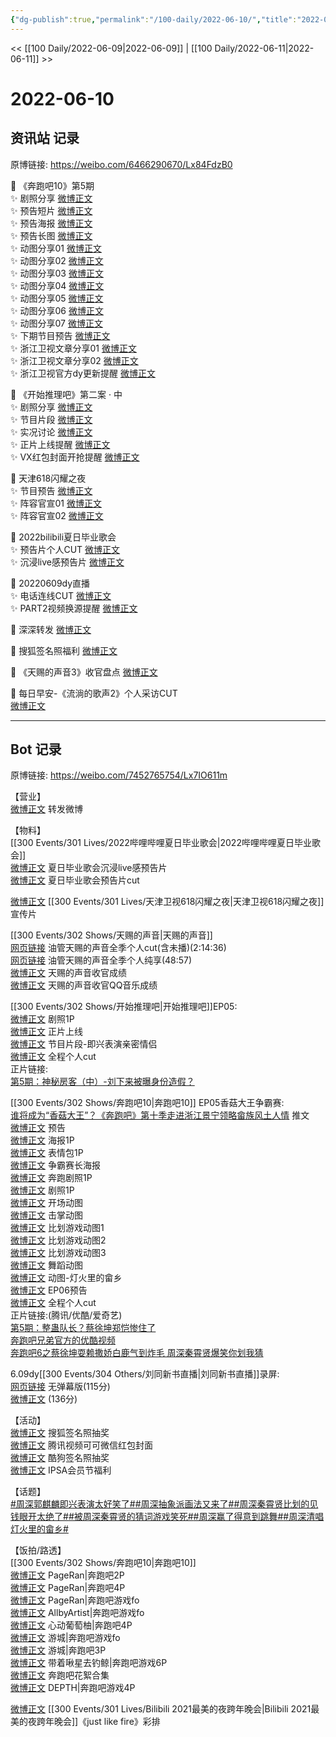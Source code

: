 ```yaml
---
{"dg-publish":true,"permalink":"/100-daily/2022-06-10/","title":"2022-06-10"}
---
```



<< [[100 Daily/2022-06-09\|2022-06-09]] | [[100 Daily/2022-06-11\|2022-06-11]] >>

# 2022-06-10

## 资讯站 记录

原博链接: https://weibo.com/6466290670/Lx84FdzB0

💫 《奔跑吧10》第5期  
✨ 剧照分享 [微博正文](https://m.weibo.cn/6466290670/4778845192063901)  
✨ 预告短片 [微博正文](https://m.weibo.cn/6466290670/4778766964886459)  
✨ 预告海报 [微博正文](https://m.weibo.cn/6466290670/4778751190108091)  
✨ 预告长图 [微博正文](https://m.weibo.cn/6466290670/4778778582583756)  
✨ 动图分享01 [微博正文](https://m.weibo.cn/6466290670/4778935059486393)  
✨ 动图分享02 [微博正文](https://m.weibo.cn/6466290670/4778933696594893)  
✨ 动图分享03 [微博正文](https://m.weibo.cn/6466290670/4778923420551801)  
✨ 动图分享04 [微博正文](https://m.weibo.cn/6466290670/4778923268774858)  
✨ 动图分享05 [微博正文](https://m.weibo.cn/6466290670/4778923047520422)  
✨ 动图分享06 [微博正文](https://m.weibo.cn/6466290670/4778770114806251)  
✨ 动图分享07 [微博正文](https://m.weibo.cn/6466290670/4778766884931293)  
✨ 下期节目预告 [微博正文](https://m.weibo.cn/6466290670/4778943661483744)  
✨ 浙江卫视文章分享01 [微博正文](https://m.weibo.cn/6466290670/4778842047122456)  
✨ 浙江卫视文章分享02 [微博正文](https://m.weibo.cn/6466290670/4778838523381922)  
✨ 浙江卫视官方dy更新提醒 [微博正文](https://m.weibo.cn/6466290670/4778925232494520)

💫 《开始推理吧》第二案 · 中  
✨ 剧照分享 [微博正文](https://m.weibo.cn/6466290670/4778797122195649)  
✨ 节目片段 [微博正文](https://m.weibo.cn/6466290670/4778872840915420)  
✨ 实况讨论 [微博正文](https://m.weibo.cn/6466290670/4778857745619489)  
✨ 正片上线提醒 [微博正文](https://m.weibo.cn/6466290670/4778874518899214)  
✨ VX红包封面开抢提醒 [微博正文](https://m.weibo.cn/6466290670/4778779011190513)

💫 天津618闪耀之夜  
✨ 节目预告 [微博正文](https://m.weibo.cn/6466290670/4778781108077589)  
✨ 阵容官宣01 [微博正文](https://m.weibo.cn/6466290670/4778743475734142)  
✨ 阵容官宣02 [微博正文](https://m.weibo.cn/6466290670/4778736337028367)

💫 2022bilibili夏日毕业歌会  
✨ 预告片个人CUT [微博正文](https://m.weibo.cn/6466290670/4778758911033953)  
✨ 沉浸live感预告片 [微博正文](https://m.weibo.cn/6466290670/4778745016093541)

💫 20220609dy直播  
✨ 电话连线CUT [微博正文](https://m.weibo.cn/6466290670/4778755434220571)  
✨ PART2视频换源提醒 [微博正文](https://m.weibo.cn/6466290670/4778947990526899)

💫 深深转发 [微博正文](https://m.weibo.cn/6466290670/4778895192362852)

💫 搜狐签名照福利 [微博正文](https://m.weibo.cn/6466290670/4778887802785212)

💫 《天赐的声音3》收官盘点 [微博正文](https://m.weibo.cn/6466290670/4778836464764821)

💫 每日早安-《流淌的歌声2》个人采访CUT  
[微博正文](https://m.weibo.cn/6466290670/4778727646695525)

---
## Bot 记录

原博链接: https://weibo.com/7452765754/Lx7IO611m

【营业】  
[微博正文](https://m.weibo.cn/1736988591/4778888876524760) 转发微博

【物料】  
[[300 Events/301 Lives/2022哔哩哔哩夏日毕业歌会\|2022哔哩哔哩夏日毕业歌会]]  
[微博正文](https://m.weibo.cn/6744306402/4778743099555855) 夏日毕业歌会沉浸live感预告片  
[微博正文](https://m.weibo.cn/6466290670/4778758911033953) 夏日毕业歌会预告片cut

[微博正文](https://m.weibo.cn/1905859287/4778735553742467) [[300 Events/301 Lives/天津卫视618闪耀之夜\|天津卫视618闪耀之夜]]宣传片

[[300 Events/302 Shows/天赐的声音\|天赐的声音]]  
[网页链接](https://weibo.cn/sinaurl?u=https%3A%2F%2Fm.youtube.com%2Fwatch%3Fv%3DjYQeZQarGPM) 油管天赐的声音全季个人cut(含未播)(2:14:36)  
[网页链接](https://weibo.cn/sinaurl?u=https%3A%2F%2Fm.youtube.com%2Fwatch%3Fv%3DxE-4SPNkeGg) 油管天赐的声音全季个人纯享(48:57)  
[微博正文](https://m.weibo.cn/1315706994/4778833381427572) 天赐的声音收官成绩  
[微博正文](https://m.weibo.cn/2169129705/4778873960794954) 天赐的声音收官QQ音乐成绩

[[300 Events/302 Shows/开始推理吧\|开始推理吧]]EP05:  
[微博正文](https://m.weibo.cn/2162247381/4778782144334765) 剧照1P  
[微博正文](https://m.weibo.cn/2162247381/4778868801799656) 正片上线  
[微博正文](https://m.weibo.cn/2162247381/4778870131396172) 节目片段-即兴表演亲密情侣  
[微博正文](https://m.weibo.cn/1371117067/4778888599702427) 全程个人cut  
正片链接:  
[第5期：神秘房客（中）-刘下来被曝身份造假？](https://weibo.cn/sinaurl?u=http%3A%2F%2Fv.qq.com%2Fx%2Fcover%2Fmzc00200z9frdhp%2Fo0043o5ouxc.html)

[[300 Events/302 Shows/奔跑吧10\|奔跑吧10]] EP05香菇大王争霸赛:  
[谁将成为“香菇大王”？《奔跑吧》第十季走进浙江景宁领略畲族风土人情](https://weibo.cn/sinaurl?u=https%3A%2F%2Fmp.weixin.qq.com%2Fs%2FkYXnVlsne7HspD8jAXTGKw) 推文  
[微博正文](https://m.weibo.cn/5242381821/4778758199052544) 预告  
[微博正文](https://m.weibo.cn/5242381821/4778750653236659) 海报1P  
[微博正文](https://m.weibo.cn/5242381821/4778767186134593) 表情包1P  
[微博正文](https://m.weibo.cn/5242381821/4778773293563995) 争霸赛长海报  
[微博正文](https://m.weibo.cn/5242381821/4778841278515970) 奔跑剧照1P  
[微博正文](https://m.weibo.cn/5876797510/4778826255045229) 剧照1P  
[微博正文](https://m.weibo.cn/5242381821/4778760706983300) 开场动图  
[微博正文](https://m.weibo.cn/5242381821/4778916411342939) 击掌动图  
[微博正文](https://m.weibo.cn/5242381821/4778921512144201) 比划游戏动图1  
[微博正文](https://m.weibo.cn/5242381821/4778921717143531) 比划游戏动图2  
[微博正文](https://m.weibo.cn/5242381821/4778921969845003) 比划游戏动图3  
[微博正文](https://m.weibo.cn/5242381821/4778926088389228) 舞蹈动图  
[微博正文](https://m.weibo.cn/5242381821/4778928843790057) 动图-灯火里的畲乡  
[微博正文](https://m.weibo.cn/5242381821/4778941145683971) EP06预告  
[微博正文](https://m.weibo.cn/1591169702/4778938280969734) 全程个人cut  
正片链接:(腾讯/优酷/爱奇艺)  
[第5期：整蛊队长？蔡徐坤郑恺惨住了](https://weibo.cn/sinaurl?u=http%3A%2F%2Fv.qq.com%2Fx%2Fcover%2Fmzc00200ewgmixo%2Fh0043qketof.html)  
[奔跑吧兄弟官方的优酷视频](https://weibo.cn/sinaurl?u=https%3A%2F%2Fm.youku.com%2Falipay_video%2Fid_XNTg2OTY0MjkxNg%3D%3D.html%3Fspm%3Da2hww.12518357.drawer2.dzj1_1)  
[奔跑吧6之蔡徐坤耍赖撒娇白鹿气到炸毛 周深秦霄贤爆笑你划我猜](https://weibo.cn/sinaurl?u=https%3A%2F%2Fm.iqiyi.com%2Fv_1ssh10zee8c.html)

6.09dy[[300 Events/304 Others/刘同新书直播\|刘同新书直播]]录屏:  
[网页链接](https://weibo.cn/sinaurl?u=https%3A%2F%2Fm.bilibili.com%2Fvideo%2FBV1hv4y137FN) 无弹幕版(115分)  
[微博正文](https://m.weibo.cn/1371117067/4778759611221554) (136分)

【活动】  
[微博正文](https://m.weibo.cn/3256651197/4778856348651376) 搜狐签名照抽奖  
[微博正文](https://m.weibo.cn/2591595652/4778773289108916) 腾讯视频可可微信红包封面  
[微博正文](https://m.weibo.cn/1665103091/4778916474260761) 酷狗签名照抽奖  
[微博正文](https://m.weibo.cn/1851789841/4778823537393892) IPSA会员节福利

【话题】  
[#周深郭麒麟即兴表演太好笑了#](https://s.weibo.com/weibo?q=%23%E5%91%A8%E6%B7%B1%E9%83%AD%E9%BA%92%E9%BA%9F%E5%8D%B3%E5%85%B4%E8%A1%A8%E6%BC%94%E5%A4%AA%E5%A5%BD%E7%AC%91%E4%BA%86%23)[#周深抽象派画法又来了#](https://s.weibo.com/weibo?q=%23%E5%91%A8%E6%B7%B1%E6%8A%BD%E8%B1%A1%E6%B4%BE%E7%94%BB%E6%B3%95%E5%8F%88%E6%9D%A5%E4%BA%86%23)[#周深秦霄贤比划的见钱眼开太绝了#](https://s.weibo.com/weibo?q=%23%E5%91%A8%E6%B7%B1%E7%A7%A6%E9%9C%84%E8%B4%A4%E6%AF%94%E5%88%92%E7%9A%84%E8%A7%81%E9%92%B1%E7%9C%BC%E5%BC%80%E5%A4%AA%E7%BB%9D%E4%BA%86%23)[#被周深秦霄贤的猜词游戏笑死#](https://s.weibo.com/weibo?q=%23%E8%A2%AB%E5%91%A8%E6%B7%B1%E7%A7%A6%E9%9C%84%E8%B4%A4%E7%9A%84%E7%8C%9C%E8%AF%8D%E6%B8%B8%E6%88%8F%E7%AC%91%E6%AD%BB%23)[#周深赢了得意到跳舞#](https://s.weibo.com/weibo?q=%23%E5%91%A8%E6%B7%B1%E8%B5%A2%E4%BA%86%E5%BE%97%E6%84%8F%E5%88%B0%E8%B7%B3%E8%88%9E%23)[#周深清唱灯火里的畲乡#](https://s.weibo.com/weibo?q=%23%E5%91%A8%E6%B7%B1%E6%B8%85%E5%94%B1%E7%81%AF%E7%81%AB%E9%87%8C%E7%9A%84%E7%95%B2%E4%B9%A1%23)

【饭拍/路透】  
[[300 Events/302 Shows/奔跑吧10\|奔跑吧10]]  
[微博正文](https://m.weibo.cn/7633014126/4778800758653171) PageRan|奔跑吧2P  
[微博正文](https://m.weibo.cn/7633014126/4778803539215328) PageRan|奔跑吧4P  
[微博正文](https://m.weibo.cn/7633014126/4778924422989048) PageRan|奔跑吧游戏fo  
[微博正文](https://m.weibo.cn/6873250805/4778923114889497) AllbyArtist|奔跑吧游戏fo  
[微博正文](https://m.weibo.cn/7568338314/4778774393258898) 心动葡萄柚|奔跑吧4P  
[微博正文](https://m.weibo.cn/1801743981/4778907729401086) 游城|奔跑吧游戏fo  
[微博正文](https://m.weibo.cn/1801743981/4778908472576172) 游城|奔跑吧3P  
[微博正文](https://m.weibo.cn/3246571812/4778924862610866) 带着啾星去钓鲸|奔跑吧游戏6P  
[微博正文](https://m.weibo.cn/7495641082/4778947026620547) 奔跑吧花絮合集  
[微博正文](https://m.weibo.cn/2975204920/4778949311725798) DEPTH|奔跑吧游戏4P

[微博正文](https://m.weibo.cn/6041830261/4778685464314001) [[300 Events/301 Lives/Bilibili 2021最美的夜跨年晚会\|Bilibili 2021最美的夜跨年晚会]]《just like fire》彩排
